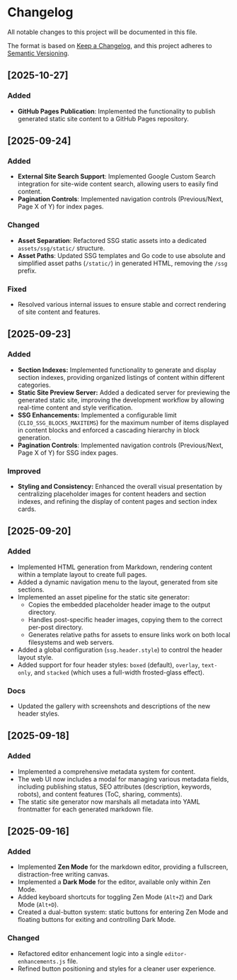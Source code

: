 # Changelog

All notable changes to this project will be documented in this file.

The format is based on [Keep a Changelog](https://keepachangelog.com/en/1.0.0/),
and this project adheres to [Semantic Versioning](https://semver.org/spec/v2.0.0.html).

## [2025-10-27]

### Added
- **GitHub Pages Publication**: Implemented the functionality to publish generated static site content to a GitHub Pages repository. 
## [2025-09-24]

### Added
- **External Site Search Support**: Implemented Google Custom Search integration for site-wide content search, allowing users to easily find content.
- **Pagination Controls**: Implemented navigation controls (Previous/Next, Page X of Y) for index pages.

### Changed
- **Asset Separation**: Refactored SSG static assets into a dedicated `assets/ssg/static/` structure.
- **Asset Paths**: Updated SSG templates and Go code to use absolute and simplified asset paths (`/static/`) in generated HTML, removing the `/ssg` prefix.

### Fixed
- Resolved various internal issues to ensure stable and correct rendering of site content and features.

## [2025-09-23]

### Added
- **Section Indexes:** Implemented functionality to generate and display section indexes, providing organized listings of content within different categories.
- **Static Site Preview Server:** Added a dedicated server for previewing the generated static site, improving the development workflow by allowing real-time content and style verification.
- **SSG Enhancements:** Implemented a configurable limit (`CLIO_SSG_BLOCKS_MAXITEMS`) for the maximum number of items displayed in content blocks and enforced a cascading hierarchy in block generation.
- **Pagination Controls**: Implemented navigation controls (Previous/Next, Page X of Y) for SSG index pages.

### Improved
- **Styling and Consistency:** Enhanced the overall visual presentation by centralizing placeholder images for content headers and section indexes, and refining the display of content pages and section index cards. 

## [2025-09-20]

### Added
- Implemented HTML generation from Markdown, rendering content within a template layout to create full pages.
- Added a dynamic navigation menu to the layout, generated from site sections.
- Implemented an asset pipeline for the static site generator:
    - Copies the embedded placeholder header image to the output directory.
    - Handles post-specific header images, copying them to the correct per-post directory.
    - Generates relative paths for assets to ensure links work on both local filesystems and web servers.
- Added a global configuration (`ssg.header.style`) to control the header layout style.
- Added support for four header styles: `boxed` (default), `overlay`, `text-only`, and `stacked` (which uses a full-width frosted-glass effect).

### Docs
- Updated the gallery with screenshots and descriptions of the new header styles.


## [2025-09-18]

### Added
- Implemented a comprehensive metadata system for content.
- The web UI now includes a modal for managing various metadata fields, including publishing status, SEO attributes (description, keywords, robots), and content features (ToC, sharing, comments).
- The static site generator now marshals all metadata into YAML frontmatter for each generated markdown file.

## [2025-09-16]

### Added
- Implemented **Zen Mode** for the markdown editor, providing a fullscreen, distraction-free writing canvas.
- Implemented a **Dark Mode** for the editor, available only within Zen Mode.
- Added keyboard shortcuts for toggling Zen Mode (`Alt+Z`) and Dark Mode (`Alt+D`).
- Created a dual-button system: static buttons for entering Zen Mode and floating buttons for exiting and controlling Dark Mode.

### Changed
- Refactored editor enhancement logic into a single `editor-enhancements.js` file.
- Refined button positioning and styles for a cleaner user experience.